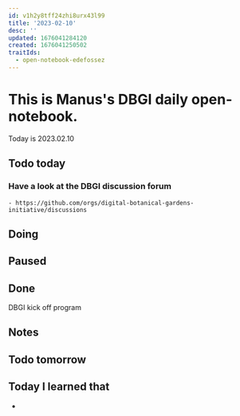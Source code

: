 ```yaml
---
id: v1h2y8tff24zhi8urx43l99
title: '2023-02-10'
desc: ''
updated: 1676041284120
created: 1676041250502
traitIds:
  - open-notebook-edefossez
---
```



# This is Manus's DBGI daily open-notebook.

Today is 2023.02.10

## Todo today

### Have a look at the DBGI discussion forum
    - https://github.com/orgs/digital-botanical-gardens-initiative/discussions
###
###

## Doing

## Paused

## Done
 DBGI kick off program
## Notes

## Todo tomorrow

###
###
###


## Today I learned that

-